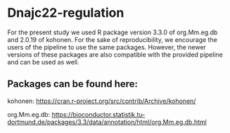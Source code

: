 # Dnajc22-regulation

For the present study we used R package version 3.3.0 of org.Mm.eg.db and 2.0.19 of kohonen. For the sake of reproducibility, we encourage the users of the pipeline to use the same packages. However, the newer versions of these packages are also compatible with the provided pipeline and can be used as well. 

## Packages can be found here:

kohonen:
https://cran.r-project.org/src/contrib/Archive/kohonen/

org.Mm.eg.db:
https://bioconductor.statistik.tu-dortmund.de/packages/3.3/data/annotation/html/org.Mm.eg.db.html

